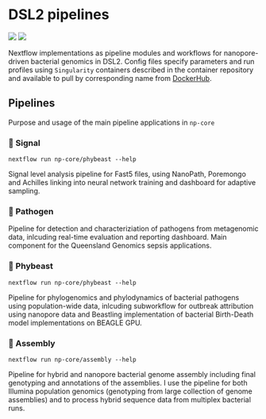 # DSL2 pipelines

![](https://img.shields.io/badge/lang-dsl2-41ab5d.svg)
![](https://img.shields.io/badge/version-0.1.0-addd8e.svg)

Nextflow implementations as pipeline modules and workflows for nanopore-driven bacterial genomics in DSL2. Config files specify parameters and run profiles using `Singularity` containers described in the container repository and available to pull by corresponding name from [DockerHub](https://hub.docker.com/u/esteinig).


## Pipelines

Purpose and usage of the main pipeline applications in `np-core`

### :octopus: Signal

`nextflow run np-core/phybeast --help`

Signal level analysis pipeline for Fast5 files, using NanoPath, Poremongo and Achilles linking into neural network training and dashboard for adaptive sampling.

### :dragon: Pathogen

Pipeline for detection and characteriziation of pathogens from metagenomic data, inlcuding real-time evaluation and reporting dashboard. Main component for the Queensland Genomics sepsis applications.

### :sauropod: Phybeast

`nextflow run np-core/phybeast --help`

Pipeline for phylogenomics and phylodynamics of bacterial pathogens using population-wide data, inlcuding subworkflow for outbreak attribution using nanopore data and Beastling implementation of bacterial Birth-Death model implementations on BEAGLE GPU.

### :crocodile: Assembly

`nextflow run np-core/assembly --help`

Pipeline for hybrid and nanopore  bacterial genome assembly including final genotyping and annotations of the assemblies. I use the pipeline for both Illumina population genomics (genotyping from large collection of genome assemblies) and to process hybrid sequence data from multiplex bacterial runs. 


